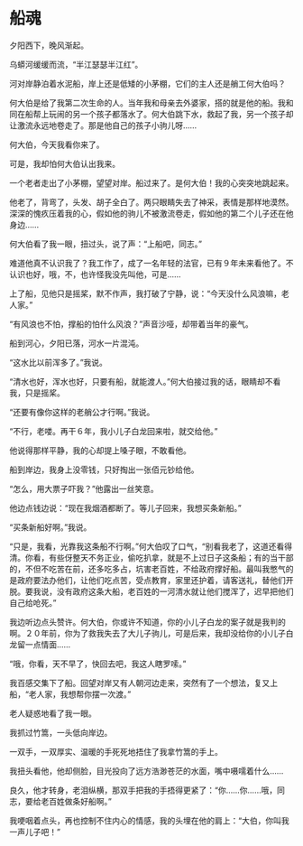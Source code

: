 # 船魂

夕阳西下，晚风渐起。 

乌蟒河缓缓而流，“半江瑟瑟半江红”。 

河对岸静泊着水泥船，岸上还是低矮的小茅棚，它们的主人还是艄工何大伯吗？ 

何大伯是给了我第二次生命的人。当年我和母亲去外婆家，搭的就是他的船。我和同在船帮上玩闹的另一个孩子都落水了。何大伯跳下水，救起了我，另一个孩子却让激流永远地卷走了。那是他自己的孩子小驹儿呀…… 

何大伯，今天我看你来了。 

可是，我却怕何大伯认出我来。 

一个老者走出了小茅棚，望望对岸。船过来了。是何大伯！我的心突突地跳起来。 

他老了，背弯了，头发、胡子全白了。两只眼睛失去了神采，表情是那样地漠然。深深的愧疚压着我的心，假如他的驹儿不被激流卷走，假如他的第二个儿子还在他身边…… 

何大伯看了我一眼，扭过头，说了声：“上船吧，同志。” 

难道他真不认识我了？我工作了，成了一名年轻的法官，已有９年未来看他了。不认识也好，哦，不，也许怪我没先叫他，可是…… 

上了船，见他只是摇桨，默不作声，我打破了宁静，说：“今天没什么风浪嘛，老人家。” 

“有风浪也不怕，撑船的怕什么风浪？”声音沙哑，却带着当年的豪气。 

船到河心，夕阳已落，河水一片混沌。 

“这水比以前浑多了。”我说。 

“清水也好，浑水也好，只要有船，就能渡人。”何大伯接过我的话，眼睛却不看我，只是摇桨。 

“还要有像你这样的老艄公才行啊。”我说。 

“不行，老喽。再干６年，我小儿子白龙回来啦，就交给他。” 

他说得那样平静，我的心却提上嗓子眼，不敢看他。 

船到岸边，我身上没零钱，只好掏出一张佰元钞给他。 

“怎么，用大票子吓我？”他露出一丝笑意。 

他边点钱边说：“现在我烟酒都断了。等儿子回来，我想买条新船。” 

“买条新船好啊。”我说。 

“只是，我看，光靠我这条船不行啊。”何大伯叹了口气，“别看我老了，这道还看得清。你看，有些伢整天不务正业，偷吃扒拿，就是不上过日子这条船；有的当干部的，不但不吃苦在前，还多吃多占，坑害老百姓，不给政府撑好船。最叫我憋气的是政府要法办他们，让他们吃点苦，受点教育，家里还护着，请客送礼，替他们开脱。要我说，没有政府这条大船，老百姓的一河清水就让他们搅浑了，迟早把他们自己给呛死。” 

我边听边点头赞许。何大伯，你或许不知道，你的小儿子白龙的案子就是我判的啊。２０年前，你为了救我失去了大儿子驹儿，可是后来，我却没给你的小儿子白龙留一点情面…… 

“哦，你看，天不早了，快回去吧，我这人瞎罗嗦。” 

我百感交集下了船。回望对岸又有人朝河边走来，突然有了一个想法，复又上船，“老人家，我想帮你摆一次渡。” 

老人疑惑地看了我一眼。 

我抓过竹篙，一头低向岸边。 

一双手，一双厚实、温暖的手死死地捂住了我拿竹篙的手上。 

我扭头看他，他却侧脸，目光投向了远方浩渺苍茫的水面，嘴中嗫嚅着什么…… 

良久，他才转身，老泪纵横，那双手把我的手捂得更紧了：“你……你……哦，同志，要给老百姓做条好船啊。” 

我哽咽着点头，再也控制不住内心的情感，我的头埋在他的肩上：“大伯，你叫我一声儿子吧！”
 